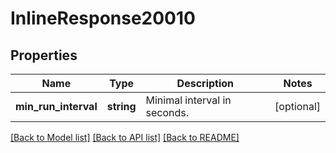 # InlineResponse20010

## Properties
Name | Type | Description | Notes
------------ | ------------- | ------------- | -------------
**min_run_interval** | **string** | Minimal interval in seconds. | [optional] 

[[Back to Model list]](../../README.md#documentation-for-models) [[Back to API list]](../../README.md#documentation-for-api-endpoints) [[Back to README]](../../README.md)

